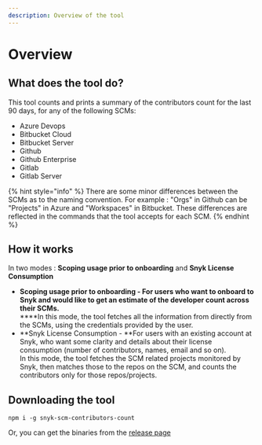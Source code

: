 ```yaml
---
description: Overview of the tool
---
```


# Overview

## What does the tool do?

This tool counts and prints a summary of the contributors count for the last 90 days, for any of the following SCMs:

* Azure Devops
* Bitbucket Cloud
* Bitbucket Server
* Github
* Github Enterprise
* Gitlab
* Gitlab Server

{% hint style="info" %}
&#x20;There are some minor differences between the SCMs as to the naming convention. For example : "Orgs" in Github can be "Projects" in Azure and "Workspaces" in Bitbucket. These differences are reflected in the commands that the tool accepts for each SCM.
{% endhint %}

## **How it works**

In two modes : **Scoping usage prior to onboarding** and **Snyk License Consumption**

* **Scoping usage prior to onboarding -  **For users who want to onboard to Snyk and would like to get an estimate of the developer count across their SCMs**.**\
  ****In this mode, the tool fetches all the information from directly from the SCMs, using the credentials provided by the user.
* **Snyk License Consumption - **For users with an existing account at Snyk, who want some clarity and details about their license consumption (number of contributors, names, email and so on).\
  In this mode, the tool fetches the SCM related projects monitored by Snyk, then matches those to the repos on the SCM, and counts the contributors only for those repos/projects.

## Downloading the tool

```
npm i -g snyk-scm-contributors-count
```

Or, you can get the binaries from the [release page](https://github.com/snyk-tech-services/snyk-scm-contributors-count/releases)
